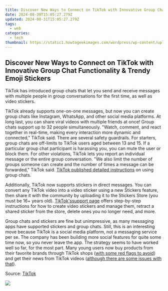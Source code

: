 ```yaml
---
title: Discover New Ways to Connect on TikTok with Innovative Group Chat Functionality & Trendy Emoji Stickers
date: 2024-08-30T15:05:27.279Z
updated: 2024-08-31T15:05:27.279Z
tags:
  - web
categories:
  - tech
thumbnail: https://static1.howtogeekimages.com/wordpress/wp-content/uploads/2024/06/phone-with-tiktok-logo.jpg
---
```


## Discover New Ways to Connect on TikTok with Innovative Group Chat Functionality & Trendy Emoji Stickers

TikTok has introduced group chats that let you send and receive messages with multiple people in group conversations for the first time, as well as video stickers.

 TikTok already supports one-on-one messages, but now you can create group chats like Instagram, WhatsApp, and other social media platforms. At long last, you can share viral videos with multiple friends at once! Group chats support up to 32 people simultaneously. "Watch, comment, and react together in real-time, making every interaction more dynamic and connected," TikTok said. There are several safety guardrails. For starters, group chats are off-limits to TikTok users aged between 13 and 15\. If a particular group chat participant is harassing you, you can mute the user or block them. For other violations, TikTok lets you report an individual message or the entire group conversation. "We also limit the number of groups someone can create and the number of times a message can be forwarded," TikTok said. [TikTok published detailed instructions](https://support.tiktok.com/en/using-tiktok/messaging-and-notifications/direct-message-settings#7) on using group chats.

 Additionally, TikTok now supports stickers in direct messages. You can convert any TikTok video into a video sticker using a new Stickers feature, then share it with the community by uploading it to the Stickers Store (you must be 16+ years old). [TikTok's](https://support.tiktok.com/us/using-tiktok/messaging-and-notifications/tiktok-stickers#4)[support page](https://support.tiktok.com/us/using-tiktok/messaging-and-notifications/tiktok-stickers#4) offers step-by-step instructions for how to create video stickers and manage them, retract a shared sticker from the store, delete ones you no longer need, and more.

 Group chats and stickers are fine but unimpressive, as many messaging apps have supported stickers and group chats. Still, this is an interesting move because TikTok is a social media platform, not a messaging service per se. The company has been building more social features for quite some time now, so you never leave the app. The strategy seems to have worked well so far, for the most part. Many young users now buy products from their favorite brands through TikTok shops ([with some red flags to avoid](https://extra-approaches.techidaily.com/new-lustrous-frameworks-structuring-illumination-in-film/)) and get their news from TikTok videos ([although there are some issues with that](https://android-pokemon-go.techidaily.com/in-2024-how-to-use-pokemon-emerald-master-ball-cheat-on-huawei-nova-y91-drfone-by-drfone-virtual-android/)).

 Source: [TikTok](https://newsroom.tiktok.com/en-us/share-your-favorite-tiktok-moments-with-direct-messaging)

<ins class="adsbygoogle"
     style="display:block"
     data-ad-format="autorelaxed"
     data-ad-client="ca-pub-7571918770474297"
     data-ad-slot="1223367746"></ins>



<ins class="adsbygoogle"
     style="display:block"
     data-ad-client="ca-pub-7571918770474297"
     data-ad-slot="8358498916"
     data-ad-format="auto"
     data-full-width-responsive="true"></ins>



<!-- affiliate ads begin -->
<a href="https://store.revouninstaller.com/order/checkout.php?PRODS=28010250&QTY=1&AFFILIATE=108875&CART=1"><img src="https://secure.avangate.com/images/merchant/4282ec8de8c9be897e7aff4aa231b1a4/336__280a.jpg" border="0"></a>
<!-- affiliate ads end -->